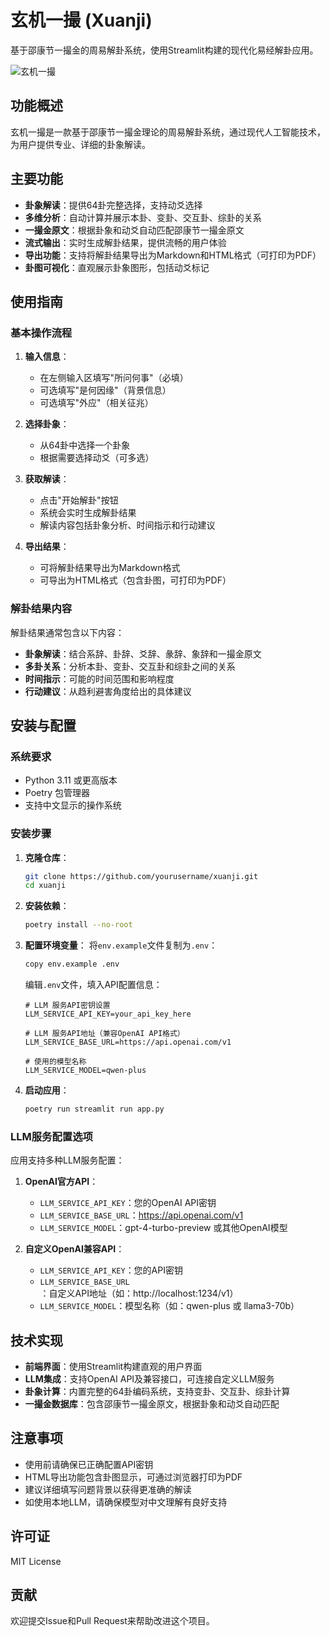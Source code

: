 
# 玄机一撮 (Xuanji)

基于邵康节一撮金的周易解卦系统，使用Streamlit构建的现代化易经解卦应用。

![玄机一撮](https://img.shields.io/badge/玄机一撮-v0.1.0-blue)

## 功能概述

玄机一撮是一款基于邵康节一撮金理论的周易解卦系统，通过现代人工智能技术，为用户提供专业、详细的卦象解读。

## 主要功能

- **卦象解读**：提供64卦完整选择，支持动爻选择
- **多维分析**：自动计算并展示本卦、变卦、交互卦、综卦的关系
- **一撮金原文**：根据卦象和动爻自动匹配邵康节一撮金原文
- **流式输出**：实时生成解卦结果，提供流畅的用户体验
- **导出功能**：支持将解卦结果导出为Markdown和HTML格式（可打印为PDF）
- **卦图可视化**：直观展示卦象图形，包括动爻标记

## 使用指南

### 基本操作流程

1. **输入信息**：
   - 在左侧输入区填写"所问何事"（必填）
   - 可选填写"是何因缘"（背景信息）
   - 可选填写"外应"（相关征兆）

2. **选择卦象**：
   - 从64卦中选择一个卦象
   - 根据需要选择动爻（可多选）

3. **获取解读**：
   - 点击"开始解卦"按钮
   - 系统会实时生成解卦结果
   - 解读内容包括卦象分析、时间指示和行动建议

4. **导出结果**：
   - 可将解卦结果导出为Markdown格式
   - 可导出为HTML格式（包含卦图，可打印为PDF）

### 解卦结果内容

解卦结果通常包含以下内容：

- **卦象解读**：结合系辞、卦辞、爻辞、彖辞、象辞和一撮金原文
- **多卦关系**：分析本卦、变卦、交互卦和综卦之间的关系
- **时间指示**：可能的时间范围和影响程度
- **行动建议**：从趋利避害角度给出的具体建议

## 安装与配置

### 系统要求

- Python 3.11 或更高版本
- Poetry 包管理器
- 支持中文显示的操作系统

### 安装步骤

1. **克隆仓库**：
   ```bash
   git clone https://github.com/yourusername/xuanji.git
   cd xuanji
   ```

2. **安装依赖**：
   ```bash
   poetry install --no-root
   ```

3. **配置环境变量**：
   将`env.example`文件复制为`.env`：
   ```bash
   copy env.example .env
   ```
   
   编辑`.env`文件，填入API配置信息：
   ```
   # LLM 服务API密钥设置
   LLM_SERVICE_API_KEY=your_api_key_here
   
   # LLM 服务API地址（兼容OpenAI API格式）
   LLM_SERVICE_BASE_URL=https://api.openai.com/v1
   
   # 使用的模型名称
   LLM_SERVICE_MODEL=qwen-plus
   ```

4. **启动应用**：
   ```bash
   poetry run streamlit run app.py
   ```

### LLM服务配置选项

应用支持多种LLM服务配置：

1. **OpenAI官方API**：
   - `LLM_SERVICE_API_KEY`：您的OpenAI API密钥
   - `LLM_SERVICE_BASE_URL`：https://api.openai.com/v1
   - `LLM_SERVICE_MODEL`：gpt-4-turbo-preview 或其他OpenAI模型

2. **自定义OpenAI兼容API**：
   - `LLM_SERVICE_API_KEY`：您的API密钥
   - `LLM_SERVICE_BASE_URL`：自定义API地址（如：http://localhost:1234/v1）
   - `LLM_SERVICE_MODEL`：模型名称（如：qwen-plus 或 llama3-70b）

## 技术实现

- **前端界面**：使用Streamlit构建直观的用户界面
- **LLM集成**：支持OpenAI API及兼容接口，可连接自定义LLM服务
- **卦象计算**：内置完整的64卦编码系统，支持变卦、交互卦、综卦计算
- **一撮金数据库**：包含邵康节一撮金原文，根据卦象和动爻自动匹配

## 注意事项

- 使用前请确保已正确配置API密钥
- HTML导出功能包含卦图显示，可通过浏览器打印为PDF
- 建议详细填写问题背景以获得更准确的解读
- 如使用本地LLM，请确保模型对中文理解有良好支持

## 许可证

MIT License

## 贡献

欢迎提交Issue和Pull Request来帮助改进这个项目。

        